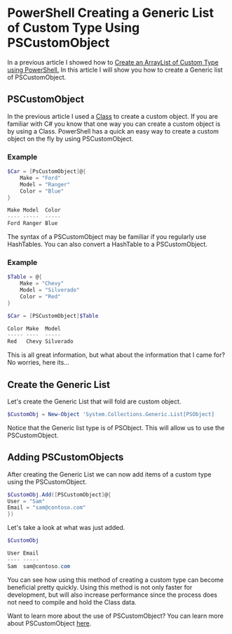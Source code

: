 # PowerShell Creating a Generic List of Custom Type Using PSCustomObject

In a previous article I showed how to [Create an ArrayList of Custom Type using PowerShell.](https://www.notion.so/Create-an-ArrayList-of-Custom-Type-using-PowerShell-1cf5f045707c48f4acf53c5d285621ea) In this article I will show you how to create a Generic list of PSCustomObject.

## PSCustomObject

In the previous article I used a [Class](https://docs.microsoft.com/en-us/powershell/module/microsoft.powershell.core/about/about_classes?view=powershell-7.1) to create a custom object. If you are familiar with C# you know that one way you can create a custom object is by using a Class. PowerShell has a quick an easy way to create a custom object on the fly by using PSCustomObject.

### Example

```powershell
$Car = [PsCustomObject]@{
    Make = "Ford"
    Model = "Ranger"
    Color = "Blue"
}

Make Model  Color
---- -----  -----
Ford Ranger Blue
```

The syntax of a PSCustomObject may be familiar if you regularly use HashTables. You can also convert a HashTable to a PSCustomObject.

### Example

```powershell
$Table = @{
    Make = "Chevy"
    Model = "Silverado"
    Color = "Red"
}

$Car = [PSCustomObject]$Table

Color Make  Model
----- ----  -----
Red   Chevy Silverado
```

This is all great information, but what about the information that I came for? No worries, here its...

## Create the Generic List

Let's create the Generic List that will fold are custom object.

```powershell
$CustomObj = New-Object 'System.Collections.Generic.List[PSObject]
```

Notice that the Generic list type is of PSObject. This will allow us to use the PSCustomObject.

## Adding PSCustomObjects

After creating the Generic List we can now add items of a custom type using the PSCustomObject.

```powershell
$CustomObj.Add([PSCustomObject]@{
User = "Sam"
Email = "sam@contoso.com"
})
```

Let's take a look at what was just added.

```powershell
$CustomObj

User Email
---- -----
Sam  sam@contoso.com
```

You can see how using this method of creating a custom type can become beneficial pretty quickly. Using this method is not only faster for development, but will also increase performance since the process does not need to compile and hold the Class data.

Want to learn more about the use of PSCustomObject? You can learn more about PSCustomObject [here](https://powershellexplained.com/2016-10-28-powershell-everything-you-wanted-to-know-about-pscustomobject/).